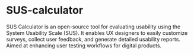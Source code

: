 # SUS-calculator
SUS Calculator is an open-source tool for evaluating usability using the System Usability Scale (SUS). It enables UX designers to easily customize surveys, collect user feedback, and generate detailed usability reports. Aimed at enhancing user testing workflows for digital products.
